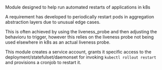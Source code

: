 Module designed to help run automated restarts of applications in k8s

A requirement has developed to periodically restart pods in aggregation abstraction layers due to unusual edge cases.

This is often achieved by using the liveness_probe and then adjusting the behavioru to trigger, however this relies on the liveness probe not being used elsewhere in k8s as an actual liveness probe.

This module creates a service account, grants it specific access to the deployment/statefulset/daemonset for invoking `kubectl rollout restart` and provisions a cronjob to restart it.
